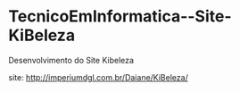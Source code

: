# TecnicoEmInformatica--Site-KiBeleza
Desenvolvimento do Site Kibeleza

site: http://imperiumdgl.com.br/Daiane/KiBeleza/
